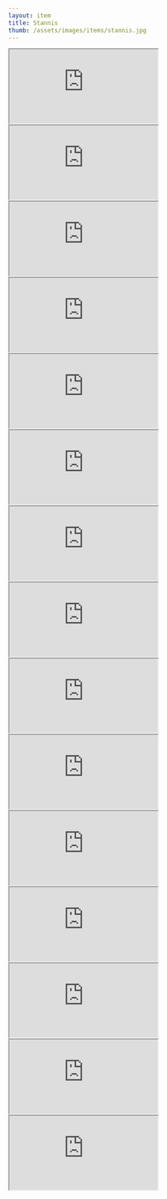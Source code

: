 ```yaml
---
layout: item
title: Stannis
thumb: /assets/images/items/stannis.jpg
---
```

<iframe onload="" src="http://magic-items.herokuapp.com/item/embed/1"></iframe>
<iframe onload="" src="http://magic-items.herokuapp.com/item/embed/57"></iframe>
<iframe onload="" src="http://magic-items.herokuapp.com/item/embed/77"></iframe>

<iframe onload="" src="http://magic-items.herokuapp.com/item/embed/3"></iframe>
<iframe onload="" src="http://magic-items.herokuapp.com/item/embed/9"></iframe>
<iframe onload="" src="http://magic-items.herokuapp.com/item/embed/40"></iframe>
<iframe onload="" src="http://magic-items.herokuapp.com/item/embed/55"></iframe>
<iframe onload="" src="http://magic-items.herokuapp.com/item/embed/62"></iframe>
<iframe onload="" src="http://magic-items.herokuapp.com/item/embed/65"></iframe>
<iframe onload="" src="http://magic-items.herokuapp.com/item/embed/66"></iframe>
<iframe onload="" src="http://magic-items.herokuapp.com/item/embed/78"></iframe>
<iframe onload="" src="http://magic-items.herokuapp.com/item/embed/81"></iframe>
<iframe onload="" src="http://magic-items.herokuapp.com/item/embed/90"></iframe>
<iframe onload="" src="http://magic-items.herokuapp.com/item/embed/115"></iframe>
<iframe onload="" src="http://magic-items.herokuapp.com/item/embed/112"></iframe>

